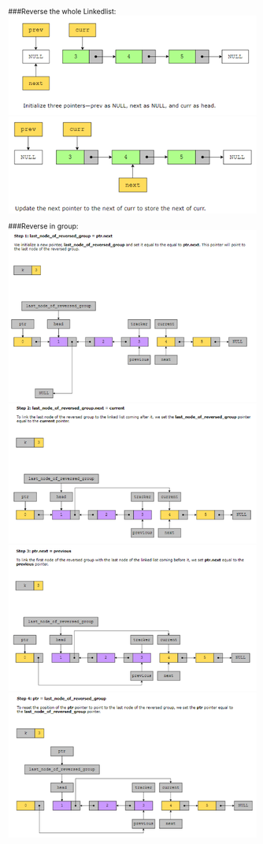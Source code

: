 ###Reverse the whole Linkedlist:
![alt text](image-4.png)
![alt text](image-5.png)

###Reverse in group:
![alt text](image.png)
![alt text](image-1.png)
![alt text](image-2.png)
![alt text](image-3.png)
